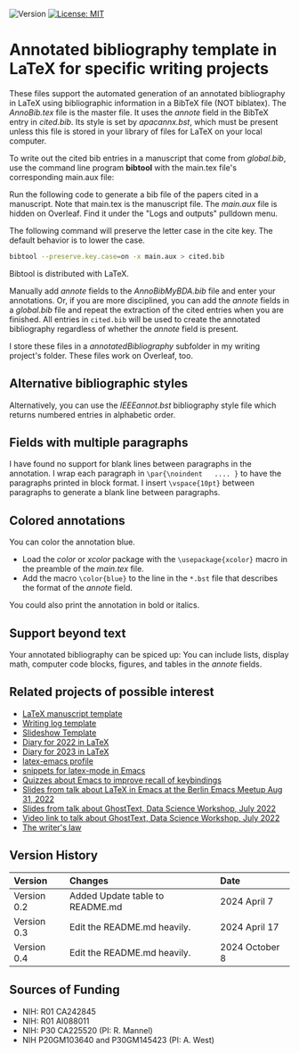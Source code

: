 ![Version](https://img.shields.io/static/v1?label=annotatedBibliography&message=0.4&color=brightcolor)
[![License: MIT](https://img.shields.io/badge/License-MIT-blue.svg)](https://opensource.org/licenses/MIT)

# Annotated bibliography template in LaTeX for specific writing projects

These files support the automated generation of an annotated bibliography in LaTeX using bibliographic information in a BibTeX file (NOT biblatex).
The *AnnoBib.tex* file is the master file.
It uses the *annote* field in the BibTeX entry in *cited.bib*.
Its style is set by *apacannx.bst*, which must be present unless this file is stored in your library of files for LaTeX on your local computer.

To write out the cited bib entries in a manuscript that come from *global.bib*, use the command line program **bibtool** with the main.tex file's corresponding main.aux file:
 
Run the following code to generate a bib file of the papers cited in a manuscript. 
Note that main.tex is the manuscript file. 
The *main.aux* file is hidden on Overleaf. 
Find it under the "Logs and outputs" pulldown menu. 

The following command will preserve the letter case in the cite key. 
The default behavior is to lower the case.

```bash
bibtool --preserve.key.case=on -x main.aux > cited.bib
```

Bibtool is distributed with LaTeX.

Manually add *annote* fields to the *AnnoBibMyBDA.bib* file and enter your annotations.
Or, if you are more disciplined, you can add the *annote* fields in a *global.bib* file and repeat the extraction of the cited entries when you are finished.
All entries in `cited.bib` will be used to create the annotated bibliography regardless of whether the *annote* field is present.

I store these files in a *annotatedBibliography* subfolder in my writing project's folder.
These files work on Overleaf, too.

## Alternative bibliographic styles

Alternatively, you can use the *IEEEannot.bst* bibliography style file which returns numbered entries in alphabetic order.

##  Fields with multiple paragraphs

I have found no support for blank lines between paragraphs in the annotation.
I wrap each paragraph in `\par{\noindent   .... }` to have the paragraphs printed in block format.
I insert `\vspace{10pt}` between paragraphs to generate a blank line between paragraphs.

## Colored annotations

You can color the annotation blue.

- Load the *color* or *xcolor* package with the `\usepackage{xcolor}` macro in the preamble of the *main.tex* file.
- Add the macro `\color{blue}` to the line in the `*.bst` file that describes the format of the *annote* field.

You could also print the annotation in bold or italics.

## Support beyond text

Your annotated bibliography can be spiced up:
You can include lists, display math, computer code blocks, figures, and tables in the *annote* fields.


## Related projects of possible interest

- [LaTeX manuscript template](https://github.com/MooersLab/manuscriptInLaTeX/edit/main/README.md)
- [Writing log template](https://github.com/MooersLab/writingLogTemplate)
- [Slideshow Template](https://github.com/MooersLab/slideshowTemplateLaTeX)
- [Diary for 2022 in LaTeX](https://github.com/MooersLab/diary2022inLaTeX)
- [Diary for 2023 in LaTeX](https://github.com/MooersLab/diary2023inLaTeX)
- [latex-emacs profile](https://github.com/MooersLab/latex-emacs)
- [snippets for latex-mode in Emacs](https://github.com/MooersLab/snippet-latex-mode)
- [Quizzes about Emacs to improve recall of keybindings](https://github.com/MooersLab/qemacs)
- [Slides from talk about LaTeX in Emacs at the Berlin Emacs Meetup Aug 31, 2022](https://github.com/MooersLab/BerlinEmacsAugust2022)
- [Slides from talk about GhostText, Data Science Workshop, July 2022](https://github.com/MooersLab/DSW22ghosttext)
- [Video link to talk about GhostText, Data Science Workshop, July 2022](https://mediasite.ouhsc.edu/Mediasite/Channel/python/watch/4da0872f028c4255ae12935655e911321d)
- [The writer's law](https://github.com/MooersLab/thewriterslaw)

## Version History

|Version      | Changes                                               | Date            |
|:------------|:------------------------------------------------------|:----------------|
| Version 0.2 | Added Update table to README.md                       | 2024 April 7    |
| Version 0.3 | Edit the README.md heavily.                           | 2024 April 17   |
| Version 0.4 | Edit the README.md heavily.                           | 2024 October 8   |

## Sources of Funding

- NIH: R01 CA242845
- NIH: R01 AI088011
- NIH: P30 CA225520 (PI: R. Mannel)
- NIH P20GM103640 and P30GM145423 (PI: A. West)


